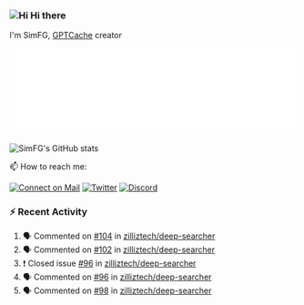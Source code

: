 ### <img src='https://qpluspicture.oss-cn-beijing.aliyuncs.com/6LjjQA/Hi.gif' alt='Hi' width="24"/> Hi there

I'm SimFG, [GPTCache](https://github.com/zilliztech/GPTCache) creator

![Metrics 👋](/metrics.plugin.followup.user.svg)

![SimFG's GitHub stats](https://github-readme-stats.vercel.app/api?username=SimFG&show_icons=true&theme=radical&count_private=true)

📫 How to reach me:

[![Connect on Mail](https://img.shields.io/badge/Ask%20me-anything-1abc9c.svg)](mailto:1142838399@qq.com)
[![Twitter](https://img.shields.io/twitter/follow/FogSim?style=social)](https://twitter.com/FogSim)
[![Discord](https://img.shields.io/discord/1092648432495251507?label=Discord&logo=discord)](https://discord.gg/Q8C6WEjSWV)

### :zap: Recent Activity

<!--START_SECTION:activity-->
1. 🗣 Commented on [#104](https://github.com/zilliztech/deep-searcher/issues/104) in [zilliztech/deep-searcher](https://github.com/zilliztech/deep-searcher)
2. 🗣 Commented on [#102](https://github.com/zilliztech/deep-searcher/issues/102) in [zilliztech/deep-searcher](https://github.com/zilliztech/deep-searcher)
3. ❗️ Closed issue [#96](https://github.com/zilliztech/deep-searcher/issues/96) in [zilliztech/deep-searcher](https://github.com/zilliztech/deep-searcher)
4. 🗣 Commented on [#96](https://github.com/zilliztech/deep-searcher/issues/96) in [zilliztech/deep-searcher](https://github.com/zilliztech/deep-searcher)
5. 🗣 Commented on [#98](https://github.com/zilliztech/deep-searcher/issues/98) in [zilliztech/deep-searcher](https://github.com/zilliztech/deep-searcher)
<!--END_SECTION:activity-->

